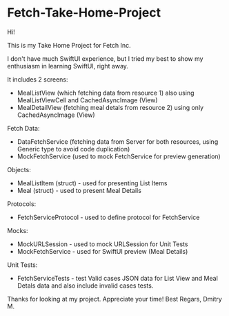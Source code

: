 # Fetch-Take-Home-Project
Hi!

This is my Take Home Project for Fetch Inc.

I don't have much SwiftUI experience, but I tried my best to show my enthusiasm in learning SwiftUI, right away.

It includes 2 screens:
- MealListView (which fetching data from resource 1) also using MealListViewCell and CachedAsyncImage (View)
- MealDetailView (fetching meal detals from resource 2) using only CachedAsyncImage (View)

Fetch Data:
- DataFetchService (fetching data from Server for both resources, using Generic type to avoid code duplication)
- MockFetchService (used to mock FetchService for preview generation)

Objects:
- MealListItem (struct) - used for presenting List Items
- Meal (struct) - used to present Meal Details

Protocols:
- FetchServiceProtocol - used to define protocol for FetchService

Mocks:
- MockURLSession - used to mock URLSession for Unit Tests
- MockFetchService - used for SwiftUI preview (Meal Details)

Unit Tests:
- FetchServiceTests - test Valid cases JSON data for List View and Meal Detals data and also include invalid cases tests.

Thanks for looking at my project. Appreciate your time!
Best Regars,
Dmitry M.
